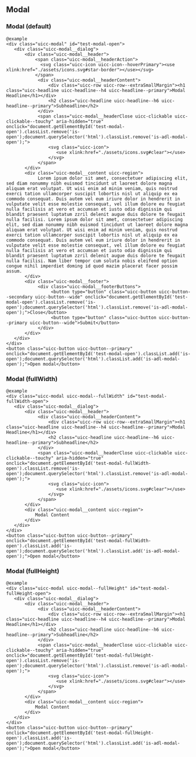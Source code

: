 ## Modal

### Modal (default)

    @example
    <div class="uicc-modal" id="test-modal-open">
       <div class="uicc-modal__dialog">
           <div class="uicc-modal__header">
               <span class="uicc-modal__headerAction">
                 <svg class="uicc-icon uicc-icon--hoverPrimary"><use xlink:href="./assets/icons.svg#star-border"></use></svg>
               </span>
                <div class="uicc-modal__headerContent">
                    <div class="uicc-row uicc-row--extraSmallMargin"><h1 class="uicc-headline uicc-headline--h4 uicc-headline--primary">Modal Headline</h1></div>
                    <h2 class="uicc-headline uicc-headline--h6 uicc-headline--primary">Subheadline</h2>
                </div>
                <span class="uicc-modal__headerClose uicc-clickable uicc-clickable--touchy" aria-hidden="true" onclick="document.getElementById('test-modal-open').classList.remove('is-open');document.querySelector('html').classList.remove('is-adl-modal-open');">
                    <svg class="uicc-icon">
                       <use xlink:href="./assets/icons.svg#clear"></use>
                    </svg>
                </span>
           </div>
           <div class="uicc-modal__content uicc-region">
                Lorem ipsum dolor sit amet, consectetuer adipiscing elit, sed diam nonummy nibh euismod tincidunt ut laoreet dolore magna aliquam erat volutpat. Ut wisi enim ad minim veniam, quis nostrud exerci tation ullamcorper suscipit lobortis nisl ut aliquip ex ea commodo consequat. Duis autem vel eum iriure dolor in hendrerit in vulputate velit esse molestie consequat, vel illum dolore eu feugiat nulla facilisis at vero et accumsan et iusto odio dignissim qui blandit praesent luptatum zzril delenit augue duis dolore te feugait nulla facilisi. Lorem ipsum dolor sit amet, consectetuer adipiscing elit, sed diam nonummy nibh euismod tincidunt ut laoreet dolore magna aliquam erat volutpat. Ut wisi enim ad minim veniam, quis nostrud exerci tation ullamcorper suscipit lobortis nisl ut aliquip ex ea commodo consequat. Duis autem vel eum iriure dolor in hendrerit in vulputate velit esse molestie consequat, vel illum dolore eu feugiat nulla facilisis at vero et accumsan et iusto odio dignissim qui blandit praesent luptatum zzril delenit augue duis dolore te feugait nulla facilisi. Nam liber tempor cum soluta nobis eleifend option congue nihil imperdiet doming id quod mazim placerat facer possim assum.
           </div>
           <div class="uicc-modal__footer">
                <div class="uicc-modal__footerButtons">
                     <button type="button" class="uicc-button uicc-button--secondary uicc-button--wide" onclick="document.getElementById('test-modal-open').classList.remove('is-open');document.querySelector('html').classList.remove('is-adl-modal-open');">Close</button>
                     <button type="button" class="uicc-button uicc-button--primary uicc-button--wide">Submit</button>
                </div>
           </div>
       </div>
    </div>
    <button class="uicc-button uicc-button--primary" onclick="document.getElementById('test-modal-open').classList.add('is-open');document.querySelector('html').classList.add('is-adl-modal-open');">Open modal</button>

### Modal (fullWidth)

    @example
    <div class="uicc-modal uicc-modal--fullWidth" id="test-modal-fullWidth-open">
       <div class="uicc-modal__dialog">
           <div class="uicc-modal__header">
                <div class="uicc-modal__headerContent">
                    <div class="uicc-row uicc-row--extraSmallMargin"><h1 class="uicc-headline uicc-headline--h4 uicc-headline--primary">Modal Headline</h1></div>
                    <h2 class="uicc-headline uicc-headline--h6 uicc-headline--primary">Subheadline</h2>
                </div>
                <span class="uicc-modal__headerClose uicc-clickable uicc-clickable--touchy" aria-hidden="true" onclick="document.getElementById('test-modal-fullWidth-open').classList.remove('is-open');document.querySelector('html').classList.remove('is-adl-modal-open');">
                    <svg class="uicc-icon">
                       <use xlink:href="./assets/icons.svg#clear"></use>
                    </svg>
                </span>
           </div>
           <div class="uicc-modal__content uicc-region">
               Modal Content
           </div>
       </div>
    </div>
    <button class="uicc-button uicc-button--primary" onclick="document.getElementById('test-modal-fullWidth-open').classList.add('is-open');document.querySelector('html').classList.add('is-adl-modal-open');">Open modal</button>


### Modal (fullHeight)

    @example
    <div class="uicc-modal uicc-modal--fullHeight" id="test-modal-fullHeight-open">
       <div class="uicc-modal__dialog">
           <div class="uicc-modal__header">
                <div class="uicc-modal__headerContent">
                    <div class="uicc-row uicc-row--extraSmallMargin"><h1 class="uicc-headline uicc-headline--h4 uicc-headline--primary">Modal Headline</h1></div>
                    <h2 class="uicc-headline uicc-headline--h6 uicc-headline--primary">Subheadline</h2>
                </div>
                <span class="uicc-modal__headerClose uicc-clickable uicc-clickable--touchy" aria-hidden="true" onclick="document.getElementById('test-modal-fullHeight-open').classList.remove('is-open');document.querySelector('html').classList.remove('is-adl-modal-open');">
                    <svg class="uicc-icon">
                       <use xlink:href="./assets/icons.svg#clear"></use>
                    </svg>
                </span>
           </div>
           <div class="uicc-modal__content uicc-region">
               Modal Content
           </div>
       </div>
    </div>
    <button class="uicc-button uicc-button--primary" onclick="document.getElementById('test-modal-fullHeight-open').classList.add('is-open');document.querySelector('html').classList.add('is-adl-modal-open');">Open modal</button>

